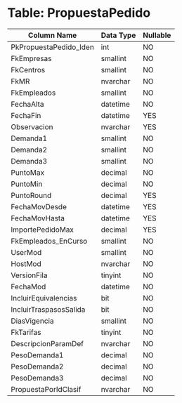 # Table: PropuestaPedido

| Column Name | Data Type | Nullable |
|-------------|-----------|----------|
| PkPropuestaPedido_Iden | int | NO |
| FkEmpresas | smallint | NO |
| FkCentros | smallint | NO |
| FkMR | nvarchar | NO |
| FkEmpleados | smallint | NO |
| FechaAlta | datetime | NO |
| FechaFin | datetime | YES |
| Observacion | nvarchar | YES |
| Demanda1 | smallint | NO |
| Demanda2 | smallint | NO |
| Demanda3 | smallint | NO |
| PuntoMax | decimal | NO |
| PuntoMin | decimal | NO |
| PuntoRound | decimal | YES |
| FechaMovDesde | datetime | YES |
| FechaMovHasta | datetime | YES |
| ImportePedidoMax | decimal | YES |
| FkEmpleados_EnCurso | smallint | NO |
| UserMod | smallint | NO |
| HostMod | nvarchar | NO |
| VersionFila | tinyint | NO |
| FechaMod | datetime | NO |
| IncluirEquivalencias | bit | NO |
| IncluirTraspasosSalida | bit | NO |
| DiasVigencia | smallint | NO |
| FkTarifas | tinyint | NO |
| DescripcionParamDef | nvarchar | NO |
| PesoDemanda1 | decimal | NO |
| PesoDemanda2 | decimal | NO |
| PesoDemanda3 | decimal | NO |
| PropuestaPorIdClasif | nvarchar | NO |

